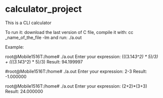 # calculator_project
This is a CLI calculator

To run it:
download the last version of C file, compile it with:
cc _name_of_the_file -lm
and run:
./a.out

Example:

root@Mobile1516T:/home# ./a.out
Enter your expression: (((3.14*3^2) * 5)/3) + (((3.14*3^2) * 5)/3)
Result: 94.199997

#root@Mobile1516T:/home# ./a.out
Enter your expression: 2-3
Result: -1.000000

root@Mobile1516T:/home# ./a.out
Enter your expression: (2+2)*(3+3)
Result: 24.000000

